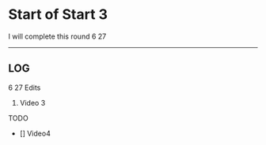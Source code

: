 # Start of Start 3

I will complete this round 6 27

---

## LOG

6 27
Edits

1. Video 3

TODO

- [] Video4
